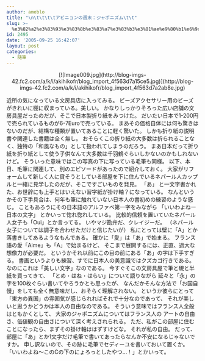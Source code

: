 ```yaml
---
author: ameblo
title: "\n\t\t\t\tアビニョンの週末：ジャポニズム\t\t"
slug: >-
  %e3%82%a2%e3%83%93%e3%83%8b%e3%83%a7%e3%83%b3%e3%81%ae%e9%80%b1%e6%9c%ab%ef%bc%9a%e3%82%b8%e3%83%a3%e3%83%9d%e3%83%8b%e3%82%ba%e3%83%a0
id: 2495
date: '2005-09-25 16:42:07'
layout: post
categories:
  - 随筆
---
```


<div align="center">[![Image009.jpg](http://blog-imgs-42.fc2.com/a/k/i/akihikofr/blog_import_4f563d7a15ce5.jpg)](http://blog-imgs-42.fc2.com/a/k/i/akihikofr/blog_import_4f563d7a2ab8e.jpg)</div>

近所の気になっている文房具店に入ってみる。 ビーズアクセサリー用のビーズがきれいに棚に収まっている。美しい。 かなりしっかりそろった広い店舗の文房具屋だったのだが、そこで日本製折り紙をみつけた。 だいたい日本で1-200円で売られているものが6-7Euroで売っている。 まあその価格自体には何も驚きはないのだが、結構な種類が置いてあることに軽く驚いた。 しかも折り紙の説明書や関連した書籍は全く無し。 おそらくこの折り紙の大多数は折られることなく、独特の「和風なもの」として扱われてしまうのだろう。 まあ日本だって折り紙を折り紙として使う子供なんて大多数は千羽鶴ぐらいしかないのかもしれないけど。 そういった意味ではこの写真の下に写っている毛筆も同様。 以下、本日、毛筆に関連して、別のエピソードがあったので紹介しておく。 大家がリフォームして新しく人に貸そうとしている部屋を下に住んでいるネパール人カップルと一緒に見学したのだが、そこですごいものを発見。 「あ」 と一文字書かれた、お世辞にも上手とはいえない習字紙が掛け軸？になっている。 なんというかその下手具合は、何年も筆に触れていない日本人の書初めの練習のような感じ。 こともあろうにその日本語のアルファベ第一字をみながら 「いいわよねー日本の文字」 とかいって惚れ惚れしている。 比較的信頼を置いていたネパール人女子も「Oui」とか言ってる。 いやマジ勘弁だ、クレイジーだ。 （ネパール女子については調子を合わせただけと信じたいが） 私にとっては壁に「A」とか落書きしてあるようなもんである。 確かに「愛」は「あ」で始まる。 フランス語の愛「Aime」も「A」で始まるけど、 そこまで展開するには、正直、過大な想像力が必要だ。 というかそれ以前にこの目の前にある「あ」の字は下手すぎる。 書画というよりも練習、すでに日本人の美意識ではクズカゴ行きである。 なのにこれは「美しい文字」なのである。 今すぐそこの文房具屋で筆と硯と半紙を買ってきて、 「とめ・はね・はらい」について語りながら 延々と「永」の字を100枚ぐらい書いてやろうかとも思ったが、 なんだかそんな方法で「お国自慢」をしても全く無意味だし、おそらく理解されない。 というか彼らにとって「東方の異国」の雰囲気が感じられればそれで十分なのであって、 それが美しいと思うかどうかは本人の自由なのである。 そういう意味ではフランス人全般はともかくとして、 大家のジャポニズムについてはフランス人の アートの自由さ、価値観の自由さについて深く考えされられる。 ただ、私がこの部屋に住むことになったら、まずその掛け軸ははずすけどな。 それが私の自由。 だって、部屋に「あ」とか1文字だけ毛筆で書いてあったらなんか不安になるじゃないですか。 申し訳ないので、その跡に毛筆でセディーユを書いておいて置くか。 「いいわよね～このCの下のにょろっとしたやつ…！」とかいって。